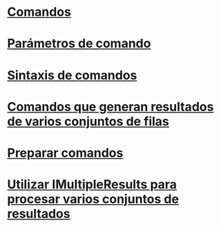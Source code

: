 # [Comandos](commands.md)
# [Parámetros de comando](command-parameters.md)
# [Sintaxis de comandos](command-syntax.md)
# [Comandos que generan resultados de varios conjuntos de filas](commands-generating-multiple-rowset-results.md)
# [Preparar comandos](preparing-commands.md)
# [Utilizar IMultipleResults para procesar varios conjuntos de resultados](using-imultipleresults-to-process-multiple-result-sets.md)
